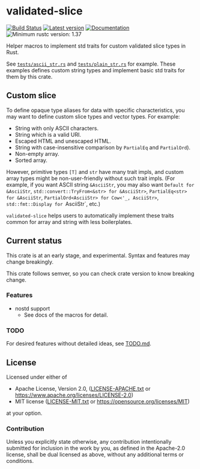 # validated-slice

[![Build Status](https://travis-ci.com/lo48576/validated-slice.svg?branch=develop)](https://travis-ci.com/lo48576/validated-slice)
[![Latest version](https://img.shields.io/crates/v/validated-slice.svg)](https://crates.io/crates/validated-slice)
[![Documentation](https://docs.rs/validated-slice/badge.svg)](https://docs.rs/validated-slice)
![Minimum rustc version: 1.37](https://img.shields.io/badge/rustc-1.37+-lightgray.svg)

Helper macros to implement std traits for custom validated slice types in Rust.

See [`tests/ascii_str.rs`](tests/ascii_str.rs) and [`tests/plain_str.rs`](tests/plain_str.rs) for
example.
These examples defines custom string types and implement basic std traits for them by this crate.

## Custom slice

To define opaque type aliases for data with specific characteristics, you may want to define custom slice types and vector types.
For example:

* String with only ASCII characters.
* String which is a valid URI.
* Escaped HTML and unescaped HTML.
* String with case-insensitive comparison by `PartialEq` and `PartialOrd`).
* Non-empty array.
* Sorted array.

However, primitive types `[T]` and `str` have many trait impls, and custom array types might be non-user-friendly without such trait impls.
(For example, if you want ASCII string `&AsciiStr`, you may also want `Default for &AsciiStr`, `std::convert::TryFrom<&str> for &AsciiStr>`, `PartialEq<str> for &AsciiStr`, `PartialOrd<AsciiStr> for Cow<'_, AsciiStr>`, `std::fmt::Display for `AsciiStr`, etc.)

`validated-slice` helps users to automatically implement these traits common for array and string with less boilerplates.

## Current status

This crate is at an early stage, and experimental.
Syntax and features may change breakingly.

This crate follows semver, so you can check crate version to know breaking change.

### Features
* nostd support
    + See docs of the macros for detail.

### TODO
For desired features without detailed ideas, see [TODO.md](TODO.md).

## License

Licensed under either of

* Apache License, Version 2.0, ([LICENSE-APACHE.txt](LICENSE-APACHE.txt) or
  <https://www.apache.org/licenses/LICENSE-2.0>)
* MIT license ([LICENSE-MIT.txt](LICENSE-MIT.txt) or
  <https://opensource.org/licenses/MIT>)

at your option.

### Contribution

Unless you explicitly state otherwise, any contribution intentionally submitted
for inclusion in the work by you, as defined in the Apache-2.0 license, shall be
dual licensed as above, without any additional terms or conditions.
